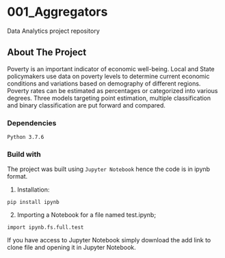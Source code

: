 # 001_Aggregators
Data Analytics project repository

## About The Project
Poverty is an important indicator of economic well-being. Local and State policymakers use data on poverty levels to determine current economic conditions and variations based on demography of different regions. Poverty rates can be estimated  as percentages or categorized into various degrees.  Three models targeting point estimation, multiple classification and binary classification are put forward and compared.  

### Dependencies

 `Python 3.7.6`
### Build with

The project was built using `Jupyter Notebook` hence the code is in ipynb format.

1. Installation:
  ```
  pip install ipynb
```

2. Importing a Notebook
  for a file named test.ipynb;
```
import ipynb.fs.full.test
```
If you have access to Jupyter Notebook simply download the add link to clone file and opening it in Jupyter Notebook.
